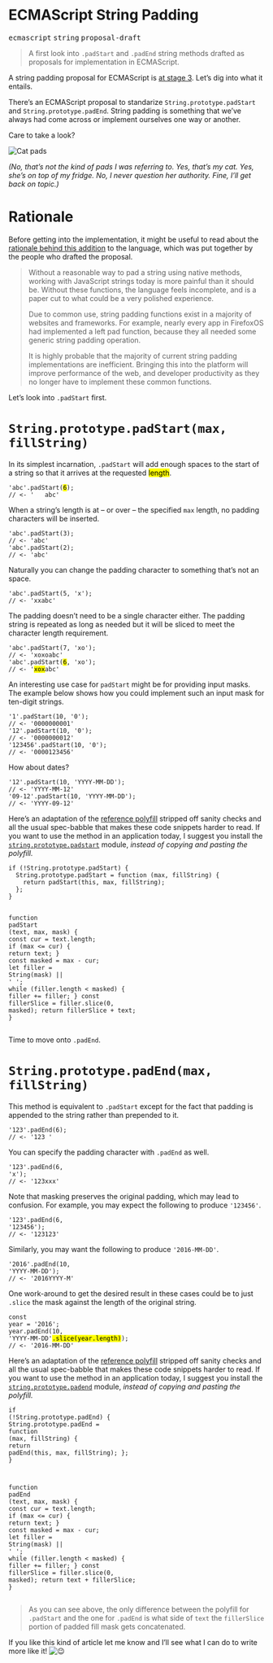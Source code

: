 <h1>ECMAScript String Padding</h1>

<p><kbd>ecmascript</kbd> <kbd>string</kbd> <kbd>proposal-draft</kbd></p>

<blockquote><p>A first look into <code>.padStart</code> and <code>.padEnd</code> string methods drafted as proposals for implementation in ECMAScript.</p>
</blockquote>

<div><p>A string padding proposal for ECMAScript is <a href="https://github.com/tc39/ecma262" target="_blank" aria-label="tc39/ecma262 on GitHub">at stage 3</a>. Let&#x2019;s dig into what it entails.</p></div>

<div></div>

<div><p>There&#x2019;s an ECMAScript proposal to standarize <code class="md-code md-code-inline">String.prototype.padStart</code> and <code class="md-code md-code-inline">String.prototype.padEnd</code>. String padding is something that we&#x2019;ve always had come across or implement ourselves one way or another.</p> <p>Care to take a look?</p> <p><img src="https://i.imgur.com/4obNc9t.jpg" alt="Cat pads"></p> <p><em>(No, that&#x2019;s not the kind of pads I was referring to. Yes, that&#x2019;s my cat. Yes, she&#x2019;s on top of my fridge. No, I never question her authority. Fine, I&#x2019;ll get back on topic.)</em></p></div>

<div><h1 id="rationale">Rationale</h1> <p>Before getting into the implementation, it might be useful to read about the <a href="https://github.com/tc39/proposal-string-pad-start-end/tree/8606ec6ae00e442cb2fa7e9504dcab1c77360aa5#rationale" target="_blank" aria-label="Rationale behind String.prototype.padStart / String.prototype.padEnd">rationale behind this addition</a> to the language, which was put together by the people who drafted the proposal.</p> <blockquote> <p>Without a reasonable way to pad a string using native methods, working with JavaScript strings today is more painful than it should be. Without these functions, the language feels incomplete, and is a paper cut to what could be a very polished experience.</p> <p>Due to common use, string padding functions exist in a majority of websites and frameworks. For example, nearly every app in FirefoxOS had implemented a left pad function, because they all needed some generic string padding operation.</p> <p>It is highly probable that the majority of current string padding implementations are inefficient. Bringing this into the platform will improve performance of the web, and developer productivity as they no longer have to implement these common functions.</p> </blockquote> <p>Let&#x2019;s look into <code class="md-code md-code-inline">.padStart</code> first.</p> <h1 id="stringprototypepadstart-max-fillstring"><code class="md-code md-code-inline">String.prototype.padStart(max, fillString)</code></h1> <p>In its simplest incarnation, <code class="md-code md-code-inline">.padStart</code> will add enough spaces to the start of a string so that it arrives at the requested <mark class="md-mark">length</mark>.</p> <pre class="md-code-block"><code class="md-code md-lang-javascript"><span class="md-code-string">&apos;abc&apos;</span>.padStart(<mark class="md-mark md-code-mark">6</mark>);
<span class="md-code-comment">// &lt;- &apos;   abc&apos;</span>
</code></pre> <p>When a string&#x2019;s length is at &#x2013; or over &#x2013; the specified <code class="md-code md-code-inline">max</code> length, no padding characters will be inserted.</p> <pre class="md-code-block"><code class="md-code md-lang-javascript"><span class="md-code-string">&apos;abc&apos;</span>.padStart(<span class="md-code-number">3</span>);
<span class="md-code-comment">// &lt;- &apos;abc&apos;</span>
<span class="md-code-string">&apos;abc&apos;</span>.padStart(<span class="md-code-number">2</span>);
<span class="md-code-comment">// &lt;- &apos;abc&apos;</span>
</code></pre> <p>Naturally you can change the padding character to something that&#x2019;s not an space.</p> <pre class="md-code-block"><code class="md-code md-lang-javascript"><span class="md-code-string">&apos;abc&apos;</span>.padStart(<span class="md-code-number">5</span>, <span class="md-code-string">&apos;x&apos;</span>);
<span class="md-code-comment">// &lt;- &apos;xxabc&apos;</span>
</code></pre> <p>The padding doesn&#x2019;t need to be a single character either. The padding string is repeated as long as needed but it will be sliced to meet the character length requirement.</p> <pre class="md-code-block"><code class="md-code md-lang-javascript"><span class="md-code-string">&apos;abc&apos;</span>.padStart(<span class="md-code-number">7</span>, <span class="md-code-string">&apos;xo&apos;</span>);
<span class="md-code-comment">// &lt;- &apos;xoxoabc&apos;</span>
<span class="md-code-string">&apos;abc&apos;</span>.padStart(<mark class="md-mark md-code-mark">6</mark>, <span class="md-code-string">&apos;xo&apos;</span>);
<span class="md-code-comment">// &lt;- &apos;<mark class="md-mark md-code-mark">xox</mark>abc&apos;</span>
</code></pre> <p>An interesting use case for <code class="md-code md-code-inline">padStart</code> might be for providing input masks. The example below shows how you could implement such an input mask for ten-digit strings.</p> <pre class="md-code-block"><code class="md-code md-lang-javascript"><span class="md-code-string">&apos;1&apos;</span>.padStart(<span class="md-code-number">10</span>, <span class="md-code-string">&apos;0&apos;</span>);
<span class="md-code-comment">// &lt;- &apos;0000000001&apos;</span>
<span class="md-code-string">&apos;12&apos;</span>.padStart(<span class="md-code-number">10</span>, <span class="md-code-string">&apos;0&apos;</span>);
<span class="md-code-comment">// &lt;- &apos;0000000012&apos;</span>
<span class="md-code-string">&apos;123456&apos;</span>.padStart(<span class="md-code-number">10</span>, <span class="md-code-string">&apos;0&apos;</span>);
<span class="md-code-comment">// &lt;- &apos;0000123456&apos;</span>
</code></pre> <p>How about dates?</p> <pre class="md-code-block"><code class="md-code md-lang-javascript"><span class="md-code-string">&apos;12&apos;</span>.padStart(<span class="md-code-number">10</span>, <span class="md-code-string">&apos;YYYY-MM-DD&apos;</span>);
<span class="md-code-comment">// &lt;- &apos;YYYY-MM-12&apos;</span>
<span class="md-code-string">&apos;09-12&apos;</span>.padStart(<span class="md-code-number">10</span>, <span class="md-code-string">&apos;YYYY-MM-DD&apos;</span>);
<span class="md-code-comment">// &lt;- &apos;YYYY-09-12&apos;</span>
</code></pre> <p>Here&#x2019;s an adaptation of the <a href="https://github.com/tc39/proposal-string-pad-start-end/blob/8606ec6ae00e442cb2fa7e9504dcab1c77360aa5/polyfill.js#L15-L37" target="_blank" aria-label="String.prototype.padStart polyfill on GitHub">reference polyfill</a> stripped off sanity checks and all the usual spec-babble that makes these code snippets harder to read. If you want to use the method in an application today, I suggest you install the <a href="https://github.com/es-shims/String.prototype.padStart" target="_blank" aria-label="es-shims/String.prototype.padStart on GitHub"><code class="md-code md-code-inline">string.prototype.padstart</code></a> module, <em>instead of copying and pasting the polyfill.</em></p> <pre class="md-code-block"><code class="md-code md-lang-javascript"><span class="md-code-keyword">if</span> (!<span class="md-code-built_in">String</span>.prototype.padStart) {
  <span class="md-code-built_in">String</span>.prototype.padStart = <span class="md-code-function"><span class="md-code-keyword">function</span> <span class="md-code-params">(max, fillString)</span> </span>{
    <span class="md-code-keyword">return</span> padStart(<span class="md-code-keyword">this</span>, max, fillString);
  };
}

<span class="md-code-function"><span class="md-code-keyword">function</span> <span class="md-code-title">padStart</span> <span class="md-code-params">(text, max, mask)</span> </span>{
  <span class="md-code-keyword">const</span> cur = text.length;
  <span class="md-code-keyword">if</span> (max &lt;= cur) {
    <span class="md-code-keyword">return</span> text;
  }
  <span class="md-code-keyword">const</span> masked = max - cur;
  <span class="md-code-keyword">let</span> filler = <span class="md-code-built_in">String</span>(mask) || <span class="md-code-string">&apos; &apos;</span>;
  <span class="md-code-keyword">while</span> (filler.length &lt; masked) {
    filler += filler;
  }
  <span class="md-code-keyword">const</span> fillerSlice = filler.slice(<span class="md-code-number">0</span>, masked);
  <span class="md-code-keyword">return</span> fillerSlice + text;
}
</code></pre> <p>Time to move onto <code class="md-code md-code-inline">.padEnd</code>.</p> <h1 id="stringprototypepadend-max-fillstring"><code class="md-code md-code-inline">String.prototype.padEnd(max, fillString)</code></h1> <p>This method is equivalent to <code class="md-code md-code-inline">.padStart</code> except for the fact that padding is appended to the string rather than prepended to it.</p> <pre class="md-code-block"><code class="md-code md-lang-javascript"><span class="md-code-string">&apos;123&apos;</span>.padEnd(<span class="md-code-number">6</span>);
<span class="md-code-comment">// &lt;- &apos;123   &apos;</span>
</code></pre> <p>You can specify the padding character with <code class="md-code md-code-inline">.padEnd</code> as well.</p> <pre class="md-code-block"><code class="md-code md-lang-javascript"><span class="md-code-string">&apos;123&apos;</span>.padEnd(<span class="md-code-number">6</span>, <span class="md-code-string">&apos;x&apos;</span>);
<span class="md-code-comment">// &lt;- &apos;123xxx&apos;</span>
</code></pre> <p>Note that masking preserves the original padding, which may lead to confusion. For example, you may expect the following to produce <code class="md-code md-code-inline">&apos;123456&apos;</code>.</p> <pre class="md-code-block"><code class="md-code md-lang-javascript"><span class="md-code-string">&apos;123&apos;</span>.padEnd(<span class="md-code-number">6</span>, <span class="md-code-string">&apos;123456&apos;</span>);
<span class="md-code-comment">// &lt;- &apos;123123&apos;</span>
</code></pre> <p>Similarly, you may want the following to produce <code class="md-code md-code-inline">&apos;2016-MM-DD&apos;</code>.</p> <pre class="md-code-block"><code class="md-code md-lang-javascript"><span class="md-code-string">&apos;2016&apos;</span>.padEnd(<span class="md-code-number">10</span>, <span class="md-code-string">&apos;YYYY-MM-DD&apos;</span>);
<span class="md-code-comment">// &lt;- &apos;2016YYYY-M&apos;</span>
</code></pre> <p>One work-around to get the desired result in these cases could be to just <code class="md-code md-code-inline">.slice</code> the mask against the length of the original string.</p> <pre class="md-code-block"><code class="md-code md-lang-javascript"><span class="md-code-keyword">const</span> year = <span class="md-code-string">&apos;2016&apos;</span>;
year.padEnd(<span class="md-code-number">10</span>, <span class="md-code-string">&apos;YYYY-MM-DD&apos;</span><mark class="md-mark md-code-mark">.slice(year.length)</mark>);
<span class="md-code-comment">// &lt;- &apos;2016-MM-DD&apos;</span>
</code></pre> <p>Here&#x2019;s an adaptation of the <a href="https://github.com/tc39/proposal-string-pad-start-end/blob/8606ec6ae00e442cb2fa7e9504dcab1c77360aa5/polyfill.js#L39-L61" target="_blank" aria-label="String.prototype.padEnd polyfill on GitHub">reference polyfill</a> stripped off sanity checks and all the usual spec-babble that makes these code snippets harder to read. If you want to use the method in an application today, I suggest you install the <a href="https://github.com/es-shims/String.prototype.padEnd" target="_blank" aria-label="es-shims/String.prototype.padEnd on GitHub"><code class="md-code md-code-inline">string.prototype.padend</code></a> module, <em>instead of copying and pasting the polyfill.</em></p> <pre class="md-code-block"><code class="md-code md-lang-javascript"><span class="md-code-keyword">if</span> (!<span class="md-code-built_in">String</span>.prototype.padEnd) {
  <span class="md-code-built_in">String</span>.prototype.padEnd = <span class="md-code-function"><span class="md-code-keyword">function</span> <span class="md-code-params">(max, fillString)</span> </span>{
    <span class="md-code-keyword">return</span> padEnd(<span class="md-code-keyword">this</span>, max, fillString);
  };
}

<span class="md-code-function"><span class="md-code-keyword">function</span> <span class="md-code-title">padEnd</span> <span class="md-code-params">(text, max, mask)</span> </span>{
  <span class="md-code-keyword">const</span> cur = text.length;
  <span class="md-code-keyword">if</span> (max &lt;= cur) {
    <span class="md-code-keyword">return</span> text;
  }
  <span class="md-code-keyword">const</span> masked = max - cur;
  <span class="md-code-keyword">let</span> filler = <span class="md-code-built_in">String</span>(mask) || <span class="md-code-string">&apos; &apos;</span>;
  <span class="md-code-keyword">while</span> (filler.length &lt; masked) {
    filler += filler;
  }
  <span class="md-code-keyword">const</span> fillerSlice = filler.slice(<span class="md-code-number">0</span>, masked);
  <span class="md-code-keyword">return</span> text + fillerSlice;
}
</code></pre> <blockquote> <p>As you can see above, the only difference between the polyfill for <code class="md-code md-code-inline">.padStart</code> and the one for <code class="md-code md-code-inline">.padEnd</code> is what side of <code class="md-code md-code-inline">text</code> the <code class="md-code md-code-inline">fillerSlice</code> portion of padded fill mask gets concatenated.</p> </blockquote> <p>If you like this kind of article let me know and I&#x2019;ll see what I can do to write more like it! <img class="tj-emoji" draggable="false" alt="&#x1F609;" src="https://twemoji.maxcdn.com/2/72x72/1f609.png"></p></div>
